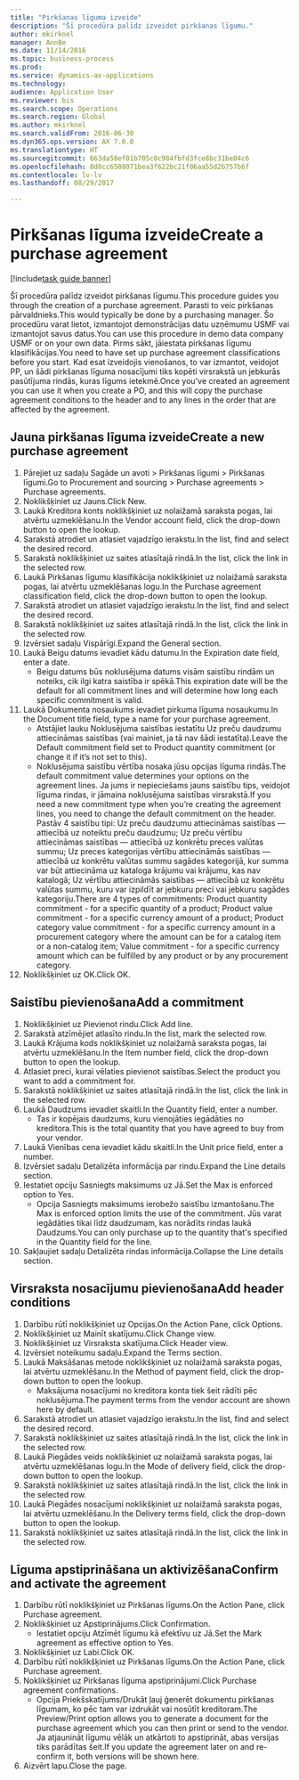 ```yaml
--- 
title: "Pirkšanas līguma izveide"
description: "Šī procedūra palīdz izveidot pirkšanas līgumu."
author: mkirknel
manager: AnnBe
ms.date: 11/14/2016
ms.topic: business-process
ms.prod: 
ms.service: dynamics-ax-applications
ms.technology: 
audience: Application User
ms.reviewer: bis
ms.search.scope: Operations
ms.search.region: Global
ms.author: mkirknel
ms.search.validFrom: 2016-06-30
ms.dyn365.ops.version: AX 7.0.0
ms.translationtype: HT
ms.sourcegitcommit: 663da58ef01b705c0c984fbfd3fce8bc31be04c6
ms.openlocfilehash: 0d0cc6508071bea3f622bc21f06aa55d2b757b6f
ms.contentlocale: lv-lv
ms.lasthandoff: 08/29/2017

---
```

# <a name="create-a-purchase-agreement"></a><span data-ttu-id="48ac2-103">Pirkšanas līguma izveide</span><span class="sxs-lookup"><span data-stu-id="48ac2-103">Create a purchase agreement</span></span>

[!include[task guide banner](../../includes/task-guide-banner.md)]

<span data-ttu-id="48ac2-104">Šī procedūra palīdz izveidot pirkšanas līgumu.</span><span class="sxs-lookup"><span data-stu-id="48ac2-104">This procedure guides you through the creation of a purchase agreement.</span></span> <span data-ttu-id="48ac2-105">Parasti to veic pirkšanas pārvaldnieks.</span><span class="sxs-lookup"><span data-stu-id="48ac2-105">This would typically be done by a purchasing manager.</span></span> <span data-ttu-id="48ac2-106">Šo procedūru varat lietot, izmantojot demonstrācijas datu uzņēmumu USMF vai izmantojot savus datus.</span><span class="sxs-lookup"><span data-stu-id="48ac2-106">You can use this procedure in demo data company USMF or on your own data.</span></span> <span data-ttu-id="48ac2-107">Pirms sākt, jāiestata pirkšanas līgumu klasifikācijas.</span><span class="sxs-lookup"><span data-stu-id="48ac2-107">You need to have set up purchase agreement classifications before you start.</span></span> <span data-ttu-id="48ac2-108">Kad esat izveidojis vienošanos, to var izmantot, veidojot PP, un šādi pirkšanas līguma nosacījumi tiks kopēti virsrakstā un jebkurās pasūtījuma rindās, kuras līgums ietekmē.</span><span class="sxs-lookup"><span data-stu-id="48ac2-108">Once you've created an agreement you can use it when you create a PO, and this will copy the purchase agreement conditions to the header and to any lines in the order that are affected by the agreement.</span></span>


## <a name="create-a-new-purchase-agreement"></a><span data-ttu-id="48ac2-109">Jauna pirkšanas līguma izveide</span><span class="sxs-lookup"><span data-stu-id="48ac2-109">Create a new purchase agreement</span></span>
1. <span data-ttu-id="48ac2-110">Pārejiet uz sadaļu Sagāde un avoti > Pirkšanas līgumi > Pirkšanas līgumi.</span><span class="sxs-lookup"><span data-stu-id="48ac2-110">Go to Procurement and sourcing > Purchase agreements > Purchase agreements.</span></span>
2. <span data-ttu-id="48ac2-111">Noklikšķiniet uz Jauns.</span><span class="sxs-lookup"><span data-stu-id="48ac2-111">Click New.</span></span>
3. <span data-ttu-id="48ac2-112">Laukā Kreditora konts noklikšķiniet uz nolaižamā saraksta pogas, lai atvērtu uzmeklēšanu.</span><span class="sxs-lookup"><span data-stu-id="48ac2-112">In the Vendor account field, click the drop-down button to open the lookup.</span></span>
4. <span data-ttu-id="48ac2-113">Sarakstā atrodiet un atlasiet vajadzīgo ierakstu.</span><span class="sxs-lookup"><span data-stu-id="48ac2-113">In the list, find and select the desired record.</span></span>
5. <span data-ttu-id="48ac2-114">Sarakstā noklikšķiniet uz saites atlasītajā rindā.</span><span class="sxs-lookup"><span data-stu-id="48ac2-114">In the list, click the link in the selected row.</span></span>
6. <span data-ttu-id="48ac2-115">Laukā Pirkšanas līgumu klasifikācija noklikšķiniet uz nolaižamā saraksta pogas, lai atvērtu uzmeklēšanas logu.</span><span class="sxs-lookup"><span data-stu-id="48ac2-115">In the Purchase agreement classification field, click the drop-down button to open the lookup.</span></span>
7. <span data-ttu-id="48ac2-116">Sarakstā atrodiet un atlasiet vajadzīgo ierakstu.</span><span class="sxs-lookup"><span data-stu-id="48ac2-116">In the list, find and select the desired record.</span></span>
8. <span data-ttu-id="48ac2-117">Sarakstā noklikšķiniet uz saites atlasītajā rindā.</span><span class="sxs-lookup"><span data-stu-id="48ac2-117">In the list, click the link in the selected row.</span></span>
9. <span data-ttu-id="48ac2-118">Izvērsiet sadaļu Vispārīgi.</span><span class="sxs-lookup"><span data-stu-id="48ac2-118">Expand the General section.</span></span>
10. <span data-ttu-id="48ac2-119">Laukā Beigu datums ievadiet kādu datumu.</span><span class="sxs-lookup"><span data-stu-id="48ac2-119">In the Expiration date field, enter a date.</span></span>
    * <span data-ttu-id="48ac2-120">Beigu datums būs noklusējuma datums visām saistību rindām un noteiks, cik ilgi katra saistība ir spēkā.</span><span class="sxs-lookup"><span data-stu-id="48ac2-120">This expiration date will be the default for all commitment lines and will determine how long each specific commitment is valid.</span></span>  
11. <span data-ttu-id="48ac2-121">Laukā Dokumenta nosaukums ievadiet pirkuma līguma nosaukumu.</span><span class="sxs-lookup"><span data-stu-id="48ac2-121">In the Document title field, type a name for your purchase agreement.</span></span>
    * <span data-ttu-id="48ac2-122">Atstājiet lauku Noklusējuma saistības iestatītu Uz preču daudzumu attiecināmas saistības (vai mainiet, ja tā nav šādi iestatīta).</span><span class="sxs-lookup"><span data-stu-id="48ac2-122">Leave the Default commitment field set to Product quantity commitment (or change it if it’s not set to this).</span></span>  
    * <span data-ttu-id="48ac2-123">Noklusējuma saistību vērtība nosaka jūsu opcijas līguma rindās.</span><span class="sxs-lookup"><span data-stu-id="48ac2-123">The default commitment value determines your options on the agreement lines.</span></span> <span data-ttu-id="48ac2-124">Ja jums ir nepieciešams jauns saistību tips, veidojot līguma rindas, ir jāmaina noklusējuma saistības virsrakstā.</span><span class="sxs-lookup"><span data-stu-id="48ac2-124">If you need a new commitment type when you’re creating the agreement lines, you need to change the default commitment on the header.</span></span>  <span data-ttu-id="48ac2-125">Pastāv 4 saistību tipi: Uz preču daudzumu attiecināmas saistības — attiecībā uz noteiktu preču daudzumu; Uz preču vērtību attiecināmas saistības — attiecībā uz konkrētu preces valūtas summu; Uz preces kategorijas vērtību attiecināmās saistības — attiecībā uz konkrētu valūtas summu sagādes kategorijā, kur summa var būt attiecināma uz kataloga krājumu vai krājumu, kas nav katalogā; Uz vērtību attiecināmās saistības — attiecībā uz konkrētu valūtas summu, kuru var izpildīt ar jebkuru preci vai jebkuru sagādes kategoriju.</span><span class="sxs-lookup"><span data-stu-id="48ac2-125">There are 4 types of commitments: Product quantity commitment - for a specific quantity of a product; Product value commitment - for a specific currency amount of a product; Product category value commitment - for a specific currency amount in a procurement category where the amount can be for a catalog item or a non-catalog item; Value commitment - for a specific currency amount which can be fulfilled by any product or by any procurement category.</span></span>  
12. <span data-ttu-id="48ac2-126">Noklikšķiniet uz OK.</span><span class="sxs-lookup"><span data-stu-id="48ac2-126">Click OK.</span></span>

## <a name="add-a-commitment"></a><span data-ttu-id="48ac2-127">Saistību pievienošana</span><span class="sxs-lookup"><span data-stu-id="48ac2-127">Add a commitment</span></span>
1. <span data-ttu-id="48ac2-128">Noklikšķiniet uz Pievienot rindu.</span><span class="sxs-lookup"><span data-stu-id="48ac2-128">Click Add line.</span></span>
2. <span data-ttu-id="48ac2-129">Sarakstā atzīmējiet atlasīto rindu.</span><span class="sxs-lookup"><span data-stu-id="48ac2-129">In the list, mark the selected row.</span></span>
3. <span data-ttu-id="48ac2-130">Laukā Krājuma kods noklikšķiniet uz nolaižamā saraksta pogas, lai atvērtu uzmeklēšanu.</span><span class="sxs-lookup"><span data-stu-id="48ac2-130">In the Item number field, click the drop-down button to open the lookup.</span></span>
4. <span data-ttu-id="48ac2-131">Atlasiet preci, kurai vēlaties pievienot saistības.</span><span class="sxs-lookup"><span data-stu-id="48ac2-131">Select the product you want to add a commitment for.</span></span>
5. <span data-ttu-id="48ac2-132">Sarakstā noklikšķiniet uz saites atlasītajā rindā.</span><span class="sxs-lookup"><span data-stu-id="48ac2-132">In the list, click the link in the selected row.</span></span>
6. <span data-ttu-id="48ac2-133">Laukā Daudzums ievadiet skaitli.</span><span class="sxs-lookup"><span data-stu-id="48ac2-133">In the Quantity field, enter a number.</span></span>
    * <span data-ttu-id="48ac2-134">Tas ir kopējais daudzums, kuru vienojāties iegādāties no kreditora.</span><span class="sxs-lookup"><span data-stu-id="48ac2-134">This is the total quantity that you have agreed to buy from your vendor.</span></span>  
7. <span data-ttu-id="48ac2-135">Laukā Vienības cena ievadiet kādu skaitli.</span><span class="sxs-lookup"><span data-stu-id="48ac2-135">In the Unit price field, enter a number.</span></span>
8. <span data-ttu-id="48ac2-136">Izvērsiet sadaļu Detalizēta informācija par rindu.</span><span class="sxs-lookup"><span data-stu-id="48ac2-136">Expand the Line details section.</span></span>
9. <span data-ttu-id="48ac2-137">Iestatiet opciju Sasniegts maksimums uz Jā.</span><span class="sxs-lookup"><span data-stu-id="48ac2-137">Set the Max is enforced option to Yes.</span></span>
    * <span data-ttu-id="48ac2-138">Opcija Sasniegts maksimums ierobežo saistību izmantošanu.</span><span class="sxs-lookup"><span data-stu-id="48ac2-138">The Max is enforced option limits the use of the commitment.</span></span> <span data-ttu-id="48ac2-139">Jūs varat iegādāties tikai līdz daudzumam, kas norādīts rindas laukā Daudzums.</span><span class="sxs-lookup"><span data-stu-id="48ac2-139">You can only purchase up to the quantity that's specified in the Quantity field for the line.</span></span>  
10. <span data-ttu-id="48ac2-140">Sakļaujiet sadaļu Detalizēta rindas informācija.</span><span class="sxs-lookup"><span data-stu-id="48ac2-140">Collapse the Line details section.</span></span>

## <a name="add-header-conditions"></a><span data-ttu-id="48ac2-141">Virsraksta nosacījumu pievienošana</span><span class="sxs-lookup"><span data-stu-id="48ac2-141">Add header conditions</span></span>
1. <span data-ttu-id="48ac2-142">Darbību rūtī noklikšķiniet uz Opcijas.</span><span class="sxs-lookup"><span data-stu-id="48ac2-142">On the Action Pane, click Options.</span></span>
2. <span data-ttu-id="48ac2-143">Noklikšķiniet uz Mainīt skatījumu.</span><span class="sxs-lookup"><span data-stu-id="48ac2-143">Click Change view.</span></span>
3. <span data-ttu-id="48ac2-144">Noklikšķiniet uz Virsraksta skatījuma.</span><span class="sxs-lookup"><span data-stu-id="48ac2-144">Click Header view.</span></span>
4. <span data-ttu-id="48ac2-145">Izvērsiet noteikumu sadaļu.</span><span class="sxs-lookup"><span data-stu-id="48ac2-145">Expand the Terms section.</span></span>
5. <span data-ttu-id="48ac2-146">Laukā Maksāšanas metode noklikšķiniet uz nolaižamā saraksta pogas, lai atvērtu uzmeklēšanu.</span><span class="sxs-lookup"><span data-stu-id="48ac2-146">In the Method of payment field, click the drop-down button to open the lookup.</span></span>
    * <span data-ttu-id="48ac2-147">Maksājuma nosacījumi no kreditora konta tiek šeit rādīti pēc noklusējuma.</span><span class="sxs-lookup"><span data-stu-id="48ac2-147">The payment terms from the vendor account are shown here by default.</span></span>       
6. <span data-ttu-id="48ac2-148">Sarakstā atrodiet un atlasiet vajadzīgo ierakstu.</span><span class="sxs-lookup"><span data-stu-id="48ac2-148">In the list, find and select the desired record.</span></span>
7. <span data-ttu-id="48ac2-149">Sarakstā noklikšķiniet uz saites atlasītajā rindā.</span><span class="sxs-lookup"><span data-stu-id="48ac2-149">In the list, click the link in the selected row.</span></span>
8. <span data-ttu-id="48ac2-150">Laukā Piegādes veids noklikšķiniet uz nolaižamā saraksta pogas, lai atvērtu uzmeklēšanas logu.</span><span class="sxs-lookup"><span data-stu-id="48ac2-150">In the Mode of delivery field, click the drop-down button to open the lookup.</span></span>
9. <span data-ttu-id="48ac2-151">Sarakstā noklikšķiniet uz saites atlasītajā rindā.</span><span class="sxs-lookup"><span data-stu-id="48ac2-151">In the list, click the link in the selected row.</span></span>
10. <span data-ttu-id="48ac2-152">Laukā Piegādes nosacījumi noklikšķiniet uz nolaižamā saraksta pogas, lai atvērtu uzmeklēšanu.</span><span class="sxs-lookup"><span data-stu-id="48ac2-152">In the Delivery terms field, click the drop-down button to open the lookup.</span></span>
11. <span data-ttu-id="48ac2-153">Sarakstā noklikšķiniet uz saites atlasītajā rindā.</span><span class="sxs-lookup"><span data-stu-id="48ac2-153">In the list, click the link in the selected row.</span></span>

## <a name="confirm-and-activate-the-agreement"></a><span data-ttu-id="48ac2-154">Līguma apstiprināšana un aktivizēšana</span><span class="sxs-lookup"><span data-stu-id="48ac2-154">Confirm and activate the agreement</span></span>
1. <span data-ttu-id="48ac2-155">Darbību rūtī noklikšķiniet uz Pirkšanas līgums.</span><span class="sxs-lookup"><span data-stu-id="48ac2-155">On the Action Pane, click Purchase agreement.</span></span>
2. <span data-ttu-id="48ac2-156">Noklikšķiniet uz Apstiprinājums.</span><span class="sxs-lookup"><span data-stu-id="48ac2-156">Click Confirmation.</span></span>
    * <span data-ttu-id="48ac2-157">Iestatiet opciju Atzīmēt līgumu kā efektīvu uz Jā.</span><span class="sxs-lookup"><span data-stu-id="48ac2-157">Set the Mark agreement as effective option to Yes.</span></span>  
3. <span data-ttu-id="48ac2-158">Noklikšķiniet uz Labi.</span><span class="sxs-lookup"><span data-stu-id="48ac2-158">Click OK.</span></span>
4. <span data-ttu-id="48ac2-159">Darbību rūtī noklikšķiniet uz Pirkšanas līgums.</span><span class="sxs-lookup"><span data-stu-id="48ac2-159">On the Action Pane, click Purchase agreement.</span></span>
5. <span data-ttu-id="48ac2-160">Noklikšķiniet uz Pirkšanas līguma apstiprinājumi.</span><span class="sxs-lookup"><span data-stu-id="48ac2-160">Click Purchase agreement confirmations.</span></span>
    * <span data-ttu-id="48ac2-161">Opcija Priekšskatījums/Drukāt ļauj ģenerēt dokumentu pirkšanas līgumam, ko pēc tam var izdrukāt vai nosūtīt kreditoram.</span><span class="sxs-lookup"><span data-stu-id="48ac2-161">The Preview/Print option allows you to generate a document for the purchase agreement which you can then print or send to the vendor.</span></span> <span data-ttu-id="48ac2-162">Ja atjaunināt līgumu vēlāk un atkārtoti to apstiprināt, abas versijas tiks parādītas šeit.</span><span class="sxs-lookup"><span data-stu-id="48ac2-162">If you update the agreement later on and re-confirm it, both versions will be shown here.</span></span>  
6. <span data-ttu-id="48ac2-163">Aizvērt lapu.</span><span class="sxs-lookup"><span data-stu-id="48ac2-163">Close the page.</span></span>


